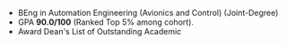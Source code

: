 - BEng in Automation Engineering (Avionics and Control) (Joint-Degree)
- GPA **90.0/100** (Ranked Top 5% among cohort).  
- Award Dean's List of Outstanding Academic 
